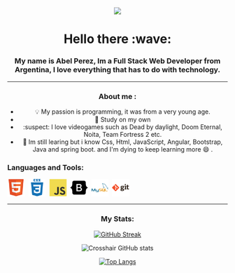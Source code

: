 <div id="header" align="center">
    <img align="center" src="https://i.pinimg.com/originals/67/30/e5/6730e5b2994140c19085e9d66fe75937.gif">
<h1 align="center">Hello there :wave: </h1>
<h3 align="center"> My name is Abel Perez, Im a Full Stack Web Developer from Argentina, I love everything that has to do with technology.</h3>
<div>

---

### About me :

- :bulb: My passion is programming, it was from a very young age.
- :pencil: Study on my own
- :suspect: I love videogames such as Dead by daylight, Doom Eternal, Noita, Team Fortress 2 etc.
- :notebook: Im still learing but i know Css, Html, JavaScript, Angular, Bootstrap, Java and spring boot. and I'm dying to keep learning more :smile: .

<div align="left"> 
    <h3> Languages and Tools: </h3>
    <div>
    <img src="https://github.com/devicons/devicon/blob/master/icons/html5/html5-original.svg" title="HTML5" alt="HTML" width="40" height="40"/>&nbsp;
    <img src="https://github.com/devicons/devicon/blob/master/icons/css3/css3-plain-wordmark.svg"  title="CSS3" alt="CSS" width="40" height="40"/>&nbsp;
    <img src="https://github.com/devicons/devicon/blob/master/icons/javascript/javascript-original.svg" title="JavaScript" alt="JavaScript" width="40" height="40"/>&nbsp;
    <img src="https://github.com/devicons/devicon/blob/master/icons/bootstrap/bootstrap-plain.svg" title="Bootstrap" alt="Bootstrap" width="40" height="40"/>&nbsp;
    <img src="https://github.com/devicons/devicon/blob/master/icons/mysql/mysql-original-wordmark.svg" title="MySQL"  alt="MySQL" width="40" height="40"/>&nbsp;
    <img src="https://github.com/devicons/devicon/blob/master/icons/git/git-original-wordmark.svg" title="Git" **alt="Git" width="40" height="40"/>
    </div>
</div>

---

### My Stats:

[![GitHub Streak](http://github-readme-streak-stats.herokuapp.com?user=Crosshair0&theme=gotham&hide_border=true&locale=es)](https://git.io/streak-stats)

![Crosshair GitHub stats](https://github-readme-stats.vercel.app/api?username=Crosshair0&show_icons=true&theme=radical)

[![Top Langs](https://github-readme-stats.vercel.app/api/top-langs/?username=Crosshair0&langs_count=8)](https://github.com/anuraghazra/github-readme-stats)
